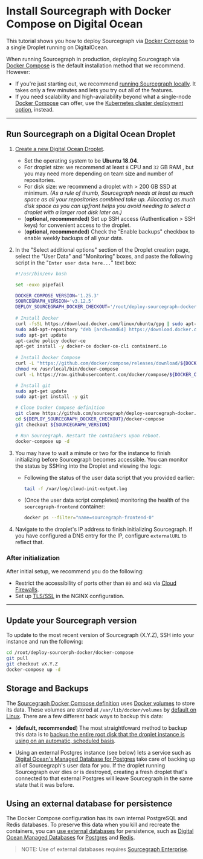 # Install Sourcegraph with Docker Compose on Digital Ocean

This tutorial shows you how to deploy Sourcegraph via [Docker Compose](https://docs.docker.com/compose/) to a single Droplet running on DigitalOcean.

When running Sourcegraph in production, deploying Sourcegraph via [Docker Compose](https://docs.docker.com/compose/) is the default installation method that we recommend. However:

* If you're just starting out, we recommend [running Sourcegraph locally](../docker/index.md). It takes only a few minutes and lets you try out all of the features.
* If you need scalability and high-availability beyond what a single-node [Docker Compose](https://docs.docker.com/compose/) can offer, use the [Kubernetes cluster deployment option](https://github.com/sourcegraph/deploy-sourcegraph), instead.

---

## Run Sourcegraph on a Digital Ocean Droplet

1. [Create a new Digital Ocean Droplet](https://cloud.digitalocean.com/droplets/new). 

    * Set the operating system to be **Ubuntu 18.04**. 
    * For droplet size: we recommend at least `8` CPU and `32` GB RAM , but you may need more depending on team size and number of repositories.
    * For disk size: we recommend a droplet with > 200 GB SSD at minimum. *(As a rule of thumb, Sourcegraph needs at least as much space as all your repositories combined take up. Allocating as much disk space as you can upfront helps you avoid needing to select a droplet with a larger root disk later on.)*
    * (**optional, recommended**) Set up SSH access (Authentication > SSH keys) for convenient access to the droplet.
    * (**optional, recommended**) Check the "Enable backups" checkbox to enable weekly backups of all your data.

1. In the "Select additional options" section of the Droplet creation page, select the "User Data" and "Monitoring" boxes,
   and paste the following script in the "`Enter user data here...`" text box:

   ```bash
   #!/usr/bin/env bash

   set -euxo pipefail

   DOCKER_COMPOSE_VERSION='1.25.3'
   SOURCEGRAPH_VERSION='v3.12.5'
   DEPLOY_SOURCEGRAPH_DOCKER_CHECKOUT='/root/deploy-sourcegraph-docker'
  
   # Install Docker
   curl -fsSL https://download.docker.com/linux/ubuntu/gpg | sudo apt-key add -
   sudo add-apt-repository "deb [arch=amd64] https://download.docker.com/linux/ubuntu $(lsb_release -cs) stable"
   sudo apt-get update
   apt-cache policy docker-ce
   apt-get install -y docker-ce docker-ce-cli containerd.io
  
   # Install Docker Compose
   curl -L "https://github.com/docker/compose/releases/download/${DOCKER_COMPOSE_VERSION}/docker-compose-$(uname -s)-$(uname -m)" -o /usr/local/bin/docker-compose
   chmod +x /usr/local/bin/docker-compose
   curl -L https://raw.githubusercontent.com/docker/compose/${DOCKER_COMPOSE_VERSION}/contrib/completion/bash/docker-compose -o /etc/bash_completion.d/docker-compose

   # Install git
   sudo apt-get update
   sudo apt-get install -y git

   # Clone Docker Compose definition
   git clone https://github.com/sourcegraph/deploy-sourcegraph-docker.git ${DEPLOY_SOURCEGRAPH_DOCKER_CHECKOUT}
   cd ${DEPLOY_SOURCEGRAPH_DOCKER_CHECKOUT}/docker-compose
   git checkout ${SOURCEGRAPH_VERSION}

   # Run Sourcegraph. Restart the containers upon reboot.
   docker-compose up -d
   ```

1. You may have to wait a minute or two for the instance to finish initializing before Sourcegraph becomes accessible. You can monitor the status by SSHing into the Droplet and viewing the logs:

      * Following the status of the user data script that you provided earlier:

          ```bash
          tail -f /var/log/cloud-init-output.log
          ```

      * (Once the user data script completes) monitoring the health of the `sourcegraph-frontend` container:

        ```bash
        docker ps --filter="name=sourcegraph-frontend-0"
        ```

1. Navigate to the droplet's IP address to finish initializing Sourcegraph. If you have configured a
   DNS entry for the IP, configure `externalURL` to reflect that.

### After initialization

After initial setup, we recommend you do the following:

* Restrict the accessibility of ports other than `80` and `443` via [Cloud
  Firewalls](https://www.digitalocean.com/docs/networking/firewalls/quickstart/).
* Set up [TLS/SSL](../../nginx.md#nginx-ssl-https-configuration) in the NGINX configuration.

---

## Update your Sourcegraph version

To update to the most recent version of Sourcegraph (X.Y.Z), SSH into your instance and run the following:

```bash
cd /root/deploy-sourcerph-docker/docker-compose
git pull
git checkout vX.Y.Z
docker-compose up -d
```

## Storage and Backups

The [Sourcegraph Docker Compose definition](https://github.com/sourcegraph/deploy-sourcegraph-docker/blob/master/docker-compose/docker-compose.yaml) uses [Docker volumes](https://docs.docker.com/storage/volumes/) to store its data. These volumes are stored at `/var/lib/docker/volumes` by [default on Linux](https://docs.docker.com/storage/#choose-the-right-type-of-mount). There are a few different back ways to backup this data:

* (**default, recommended**) The most straightfoward method to backup this data is to [backup the entire root disk that the droplet instance is using on an automatic, scheduled basis](https://www.digitalocean.com/docs/images/backups/).

* Using an external Postgres instance (see below) lets a service such as [Digital Ocean's Managed Database for Postgres](https://www.digitalocean.com/products/managed-databases-postgresql/) take care of backing up all of Sourcegraph's user data for you. If the droplet running Sourcegraph ever dies or is destroyed, creating a fresh droplet that's connected to that external Postgres will leave Sourcegraph in the same state that it was before.

## Using an external database for persistence

The Docker Compose configuration has its own internal PostgreSQL and Redis databases. To preserve this data when you kill and recreate the containers, you can [use external databases](../../external_database.md) for persistence, such as [Digital Ocean Managed Databases](https://www.digitalocean.com/products/managed-databases/) for [Postgres](https://www.digitalocean.com/products/managed-databases-postgresql/) and [Redis](https://www.digitalocean.com/products/managed-databases-redis/).

> NOTE: Use of external databases requires [Sourcegraph Enterprise](https://about.sourcegraph.com/pricing).
